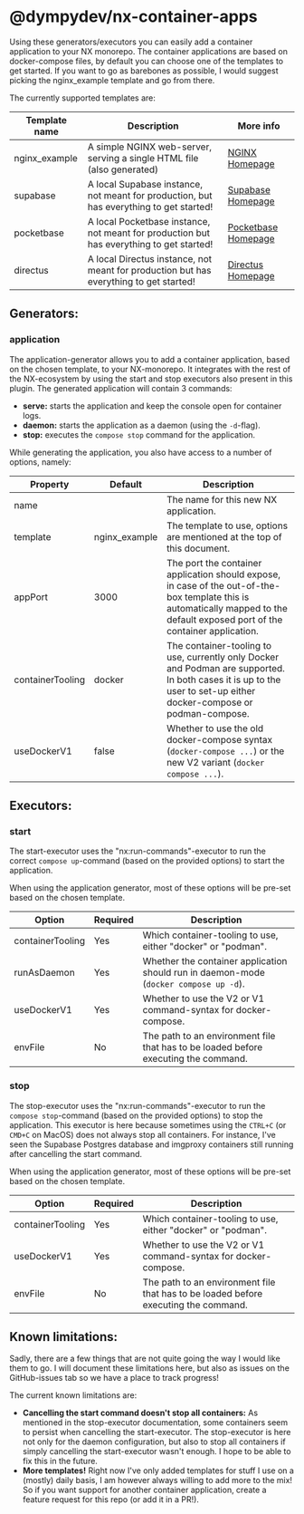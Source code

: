 # @dympydev/nx-container-apps

Using these generators/executors you can easily add a container application to your NX monorepo.
The container applications are based on docker-compose files, by default you can choose one of the templates to get started.
If you want to go as barebones as possible, I would suggest picking the nginx_example template and go from there.

The currently supported templates are:

| Template name | Description                                                                              | More info                                    |
| ------------- | ---------------------------------------------------------------------------------------- | -------------------------------------------- |
| nginx_example | A simple NGINX web-server, serving a single HTML file (also generated)                   | [NGINX Homepage](https://nginx.com)          |
| supabase      | A local Supabase instance, not meant for production, but has everything to get started!  | [Supabase Homepage](https://supabase.com)    |
| pocketbase    | A local Pocketbase instance, not meant for production but has everything to get started! | [Pocketbase Homepage](https://pocketbase.io) |
| directus      | A local Directus instance, not meant for production but has everything to get started!   | [Directus Homepage](https://directus.io)     |

## Generators:

### application

The application-generator allows you to add a container application, based on the chosen template, to your NX-monorepo. It integrates with the rest of the NX-ecosystem by using the start and stop executors also present in this plugin. The generated application will contain 3 commands:
- **serve:** starts the application and keep the console open for container logs.
- **daemon:** starts the application as a daemon (using the `-d`-flag).
- **stop:** executes the `compose stop` command for the application.

While generating the application, you also have access to a number of options, namely:

| Property         | Default       | Description                                                                                                                                                                     |
| ---------------- | ------------- | ------------------------------------------------------------------------------------------------------------------------------------------------------------------------------- |
| name             |               | The name for this new NX application.                                                                                                                                           |
| template         | nginx_example | The template to use, options are mentioned at the top of this document.                                                                                                         |
| appPort          | 3000          | The port the container application should expose, in case of the out-of-the-box template this is automatically mapped to the default exposed port of the container application. |
| containerTooling | docker        | The container-tooling to use, currently only Docker and Podman are supported. In both cases it is up to the user to set-up either docker-compose or podman-compose.             |
| useDockerV1      | false         | Whether to use the old docker-compose syntax (`docker-compose ...`) or the new V2 variant (`docker compose ...`).                                                               |

## Executors:

### start

The start-executor uses the "nx:run-commands"-executor to run the correct `compose up`-command (based on the provided options) to start the application.

When using the application generator, most of these options will be pre-set based on the chosen template.

| Option           | Required | Description                                                                           |
| ---------------- | -------- | ------------------------------------------------------------------------------------- |
| containerTooling | Yes      | Which container-tooling to use, either "docker" or "podman".                          |
| runAsDaemon      | Yes      | Whether the container application should run in daemon-mode (`docker compose up -d`). |
| useDockerV1      | Yes      | Whether to use the V2 or V1 command-syntax for docker-compose.                        |
| envFile          | No       | The path to an environment file that has to be loaded before executing the command.   |

### stop

The stop-executor uses the "nx:run-commands"-executor to run the `compose stop`-command (based on the provided options) to stop the application. This executor is here because sometimes using the `CTRL+C` (or `CMD+C` on MacOS) does not always stop all containers. For instance, I've seen the Supabase Postgres database and imgproxy containers still running after cancelling the start command.

When using the application generator, most of these options will be pre-set based on the chosen template.

| Option           | Required | Description                                                                         |
| ---------------- | -------- | ----------------------------------------------------------------------------------- |
| containerTooling | Yes      | Which container-tooling to use, either "docker" or "podman".                        |
| useDockerV1      | Yes      | Whether to use the V2 or V1 command-syntax for docker-compose.                      |
| envFile          | No       | The path to an environment file that has to be loaded before executing the command. |

## Known limitations:

Sadly, there are a few things that are not quite going the way I would like them to go. I will document these limitations here, but also as issues on the GitHub-issues tab so we have a place to track progress!

The current known limitations are:

- **Cancelling the start command doesn't stop all containers:** As mentioned in the stop-executor documentation, some containers seem to persist when cancelling the start-executor. The stop-executor is here not only for the daemon configuration, but also to stop all containers if simply cancelling the start-executor wasn't enough. I hope to be able to fix this in the future.
- **More templates!** Right now I've only added templates for stuff I use on a (mostly) daily basis, I am however always willing to add more to the mix! So if you want support for another container application, create a feature request for this repo (or add it in a PR!).
